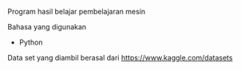 Program hasil belajar pembelajaran mesin

Bahasa yang digunakan
- Python

Data set yang diambil berasal dari https://www.kaggle.com/datasets
